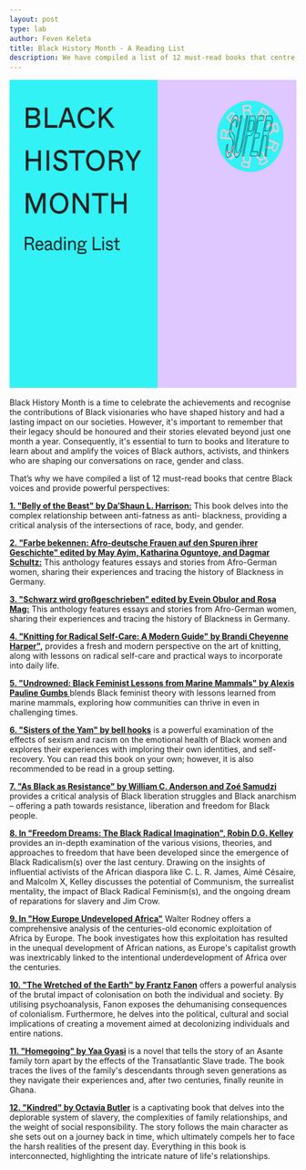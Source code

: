 ```yaml
---
layout: post
type: lab
author: Feven Keleta
title: Black History Month - A Reading List
description: We have compiled a list of 12 must-read books that centre Black voices and provide powerful perspectives.
---
```



<img src="/assets/img/blog/bhm reading list small.png" alt="Das Bild zeigt ein rosa und türksifarbenen Kasten mit dem SUPERRR Lab Logo oben rechts, auf der linken Seite steht geschrieben Black History Month Reading List" width="540" height="540">

<p>
Black History Month is a time to celebrate the achievements and recognise the contributions of Black visionaries who have shaped history and had a lasting impact on our societies. However, it's important to remember that their legacy should be honoured and their stories elevated beyond just one month a year. Consequently, it's essential to turn to books and literature to learn about and amplify the voices of Black authors, activists, and thinkers who are shaping our conversations on race, gender and class.</p>
  
<p>That’s why we have compiled a list of 12 must-read books that centre Black voices and provide powerful perspectives:</p>

<p>
<b><a href="https://dashaunharrison.com/shop/belly-of-the-beast/">1. "Belly of the Beast" by Da’Shaun L. Harrison:</a></b>
This book delves into the complex relationship between anti-fatness as anti- blackness, providing a critical analysis of the intersections of race, body, and gender.</p>

<p>
<b><a href="https://www.orlanda.de/book/may-ayim-katharina-oguntoye-dagmar-schultz-hg-farbe-bekennen-afro-deutsche-frauen-auf-den-spuren-ihrer-geschichte/">2. "Farbe bekennen: Afro-deutsche Frauen auf den Spuren ihrer Geschichte" edited by May Ayim, Katharina Oguntoye, and Dagmar Schultz:</a></b>
This anthology features essays and stories from Afro-German women, sharing their experiences and tracing the history of Blackness in Germany.</p>

<p>
<b><a href="https://und-toechter.de/produkt/schwarz-wird-grossgeschrieben/">3. "Schwarz wird großgeschrieben" edited by Evein Obulor and Rosa Mag:</a></b>
This anthology features essays and stories from Afro-German women, sharing their experiences and tracing the history of Blackness in Germany.
</p>

<p>
<b><a href="https://www.brandicheyenneharper.com/knitting-for-radical-self-care/">4. "Knitting for Radical Self-Care: A Modern Guide" by Brandi Cheyenne Harper",</a></b>
provides a fresh and modern perspective on the art of knitting, along with lessons on radical self-care and practical ways to incorporate into daily life.</p>

<p>
<b><a href="https://www.akpress.org/undrowned.html/">5. "Undrowned: Black Feminist Lessons from Marine Mammals" by Alexis Pauline Gumbs </a></b>
blends Black feminist theory with lessons learned from marine mammals, exploring how communities can thrive in even in challenging times.</p>

<p><b><a href="https://www.routledge.com/Sisters-of-the-Yam-Black-Women-and-Self-Recovery/hooks/p/book/9781138821682">6. "Sisters of the Yam" by bell hooks</a></b>
is a powerful examination of the effects of sexism and racism on the emotional health of Black women and explores their experiences with imploring their own identities, and self-recovery. You can read this book on your own; however, it is also recommended to be read in a group setting.</p>

<p>
<b><a href="https://www.akpress.org/as-black-as-resistance.html">7. "As Black as Resistance" by William C. Anderson and Zoé Samudzi</a></b>
provides a critical analysis of Black liberation struggles and Black anarchism – offering a path towards resistance, liberation and freedom for Black people.</p>

<p>
<b><a href="https://www.penguinrandomhouse.com/books/206173/freedom-dreams-by-robin-dg-kelley/">8. In "Freedom Dreams: The Black Radical Imagination", Robin D.G. Kelley</a></b> provides an in-depth examination of the various visions, theories, and approaches to freedom that have been developed since the emergence of Black Radicalism(s) over the last century. Drawing on the insights of influential activists of the African diaspora like C. L. R. James, Aimé Césaire, and Malcolm X, Kelley discusses the potential of Communism, the surrealist mentality, the impact of Black Radical Feminism(s), and the ongoing dream of reparations for slavery and Jim Crow.</p>

<p>
 <b><a href="https://www.versobooks.com/books/2785-how-europe-underdeveloped-africa/">9. In "How Europe Undeveloped Africa"</a></b>
Walter Rodney offers a comprehensive analysis of the centuries-old economic exploitation of Africa by Europe. The book investigates how this exploitation has resulted in the unequal development of African nations, as Europe's capitalist growth was inextricably linked to the intentional underdevelopment of Africa over the centuries.</p>

<p>
<b><a href="https://www.penguin.co.uk/books/57385/the-wretched-of-the-earth-by-frantz-fanon-trans-constance-farrington-preface-by-jean-paul-sartre/9780141186542/">10. "The Wretched of the Earth" by Frantz Fanon</a></b>
offers a powerful analysis of the brutal impact of colonisation on both the individual and society. By utilising psychoanalysis, Fanon exposes the dehumanising consequences of colonialism. Furthermore, he delves into the political, cultural and social implications of creating a movement aimed at decolonizing individuals and entire nations.</p>

<p>
<b><a href="https://www.penguin.co.uk/books/289838/homegoing-by-gyasi-yaa/9780241975237/">11. "Homegoing" by Yaa Gyasi</a></b>
is a novel that tells the story of an Asante family torn apart by the effects of the Transatlantic Slave trade. The book traces the lives of the family's descendants through seven generations as they navigate their experiences and, after two centuries, finally reunite in Ghana.</p>

<p>
<b><a href="https://www.headline.co.uk/titles/octavia-e-butler/kindred/9781472258229/">12. "Kindred" by Octavia Butler</a></b>
is a captivating book that delves into the deplorable system of slavery, the complexities of family relationships, and the weight of social responsibility. The story follows the main character as she sets out on a journey back in time, which ultimately compels her to face the harsh realities of the present day. Everything in this book is interconnected, highlighting the intricate nature of life's relationships.</p>
